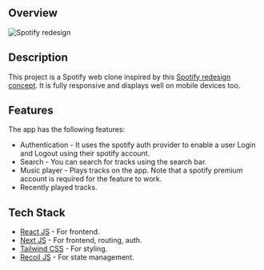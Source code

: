 ## Overview

![Spotify redesign](https://cdn.dribbble.com/users/1133834/screenshots/15165960/media/03c6c87cfbbc7cc37af7ed808e1dfd7e.png)

## Description

This project is a Spotify web clone inspired by this [Spotify redesign concept](https://dribbble.com/shots/15165960-Spotify-Redesign). It is fully responsive and displays well on mobile devices too.

## Features

The app has the following features:

- Authentication - It uses the spotify auth provider to enable a user Login and Logout using their spotify account.
- Search - You can search for tracks using the search bar.
- Music player - Plays tracks on the app. Note that a spotify premium account is required for the feature to work.
- Recently played tracks.

## Tech Stack

- [React JS](https://reactjs.org/) - For frontend.
- [Next JS](https://nextjs.org/) - For frontend, routing, auth.
- [Tailwind CSS](https://tailwindcss.com/) - For styling.
- [Recoil JS](https://recoiljs.org/) - For state management.
